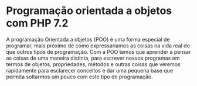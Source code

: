 # Programação orientada a objetos com PHP 7.2

A programação Orientada a objetos (POO) é uma forma especial de programar, mais próximo de como expressaríamos as coisas na vida real do que outros tipos de programação.
Com a POO temos que aprender a pensar as coisas de uma maneira distinta, para escrever nossos programas em termos de objetos, propriedades, métodos e outras coisas que veremos rapidamente para esclarecer conceitos e dar uma pequena base que permita soltarmos um pouco com este tipo de programação.
